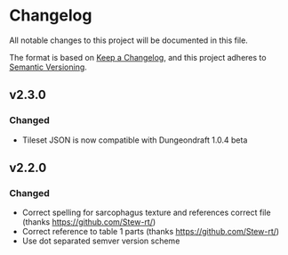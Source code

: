 # Changelog
All notable changes to this project will be documented in this file.

The format is based on [Keep a Changelog](https://keepachangelog.com/en/1.0.0/),
and this project adheres to [Semantic Versioning](https://semver.org/spec/v2.0.0.html).

## v2.3.0
### Changed
- Tileset JSON is now compatible with Dungeondraft 1.0.4 beta

## v2.2.0
### Changed
- Correct spelling for sarcophagus texture and references correct file (thanks https://github.com/Stew-rt/)
- Correct reference to table 1 parts (thanks https://github.com/Stew-rt/)
- Use dot separated semver version scheme
